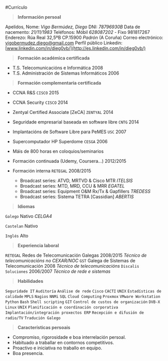 #Currículo

>**Información persoal**

Apelidos, Nome:				*Vigo Bermúdez, Diego*
DNI:					*78796930B*
Data de nacemento:			*21/11/1983*
Teléfonos:				Móbil *628087202* - Fixo 981817267
Enderezo:				Rúa Real 32,5ºB CP.15900 *Padrón* (A Coruña)
Correo electrónico: 		[vigobermudez.diego@gmail.com](mailto:vigobermudez.diego@gmail.com)
Perfíl público Linkedin: 	[www.linkedin.com/in/dieg0vb/](http://es.linkedin.com/in/dieg0vb/)

>**Formación académica certificada**

- T.S. Telecomunicacións e Informática 2008
- T.S. Administración de Sistemas Informáticos 2006

>**Formación complementaria certificada**

- CCNA R&S `CISCO` 							2015
- CCNA Security `CISCO`							2014
- Zentyal Certified Associate [ZeCA] `ZENTYAL` 				2014
- Seguridade empresarial baseada en software libre `CNTG`       	2014
- Implantacións de Software Libre para PeMES `USC`			2007
- Supercomputador HP Superdome `CESGA` 					2006
- Máis de 800 horas en coloquios/seminarios
- Formación continuada (Udemy, Coursera...) 				2012/2015
- Formación interna `RETEGAL`						2008/2015

	- Broadcast series: ATVD, MRTVD & Cisco MTR				_ITELSIS_
	- Broadcast series: MTD, MRD, CCU & MRR					_EGATEL_
	- Broadcast series: Equipment O&M Rx/Tx & Gapfillers	_TREDESS_
	- Broadcast series: Sistema TETRA [Cassidian]			_ABERTIS_


>**Idiomas**

`Galego`	Nativo _CELGA4_

`Castelan`  	Nativo

`Inglés`	Alto

>**Experiencia laboral**

`RETEGAL` Redes de Telecomunicación Galegas 				2008/2015
_Técnico de telecomunicacións no CEXAR/NOC_
`GST`  Galega de Sistemas de Telecomunicación 				2008
_Técnico de telecomunicacións_
`Discalis Soluciones`  			     				2006/2007
_Técnico de rede e sistemas_

>**Habilidades**


`Seguridade IT` `Auditoría` `Análise de rede` `Cisco` `CACTI` `UNIX` `Estadísticas de calidade` `MPLS` `Nagios` `NNMi` `SQL` `Cloud Computing` `Proxmox` `VMware Workstation` `Python` `Bash` `Shell scripting` `GIT` `Control de custos de organización` `DVB-X` `Linux` `UNIX` `Planificación e coordinación corporativa` `Implantación/integración proxectos ERP` `Recepción e difusión de radio/TV` `Tradución Galego`

>**Características persoais**

- Compromiso, rigorosidade e boa interrelación persoal.
- Habituado a traballar en contornos competitivos.
- Proactivo e iniciativa no traballo en equipo.
- Boa presencia.

